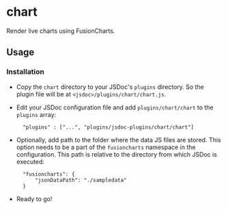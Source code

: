# chart

Render live charts using FusionCharts.

## Usage

### Installation

* Copy the `chart` directory to your JSDoc's `plugins` directory. So the plugin file will be at `<jsdoc>/plugins/chart/chart.js`.

* Edit your JSDoc configuration file and add `plugins/chart/chart` to the `plugins` array:

        "plugins" : ["...", "plugins/jsdoc-plugins/chart/chart"]

* Optionally, add path to the folder where the data JS files are stored. This option needs to be a part of the `fusioncharts` namespace in the configuration. This path is relative to the directory from which JSDoc is executed:

        "fusioncharts": {
            "jsonDataPath": "./sampledata"
        }

* Ready to go!
